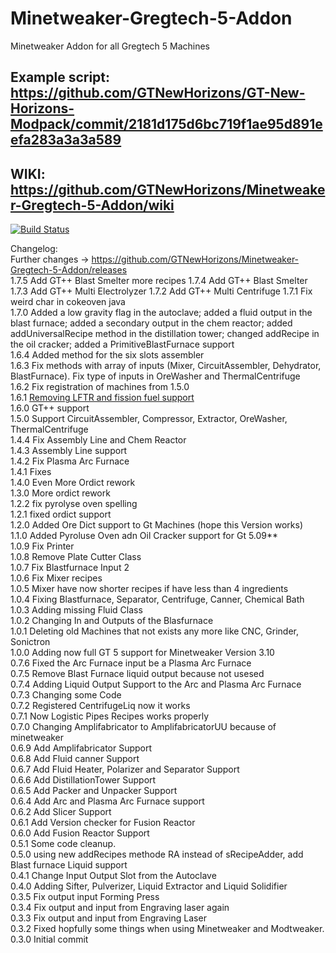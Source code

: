 # Minetweaker-Gregtech-5-Addon
Minetweaker Addon for all Gregtech 5 Machines

## Example script: https://github.com/GTNewHorizons/GT-New-Horizons-Modpack/commit/2181d175d6bc719f1ae95d891eefa283a3a3a589
## WIKI: https://github.com/GTNewHorizons/Minetweaker-Gregtech-5-Addon/wiki

[![Build Status](http://jenkins.usrv.eu:8080/buildStatus/icon?job=Minetweaker-Gregtech-5-Addon-1.7.10)](http://jenkins.usrv.eu:8080/job/Minetweaker-Gregtech-5-Addon-1.7.10/)

Changelog:<BR>
Further changes -> https://github.com/GTNewHorizons/Minetweaker-Gregtech-5-Addon/releases  
1.7.5 Add GT++ Blast Smelter more recipes
1.7.4 Add GT++ Blast Smelter
1.7.3 Add GT++ Multi Electrolyzer
1.7.2 Add GT++ Multi Centrifuge
1.7.1 Fix weird char in cokeoven java<BR>
1.7.0 Added a low gravity flag in the autoclave; added a fluid output in the blast furnace; added a secondary output in the chem reactor; added addUniversalRecipe method in the distillation tower; changed addRecipe in the oil cracker; added a PrimitiveBlastFurnace support<BR>
1.6.4 Added method for the six slots assembler<BR>
1.6.3 Fix methods with array of inputs (Mixer, CircuitAssembler, Dehydrator, BlastFurnace). Fix type of inputs in OreWasher and ThermalCentrifuge<BR>
1.6.2 Fix registration of machines from 1.5.0<BR>
1.6.1 [Removing LFTR and fission fuel support](https://github.com/GTNewHorizons/Minetweaker-Gregtech-5-Addon/issues/38#issuecomment-298780862)<BR>
1.6.0 GT++ support<BR>
1.5.0 Support CircuitAssembler, Compressor, Extractor, OreWasher, ThermalCentrifuge<BR>
1.4.4 Fix Assembly Line and Chem Reactor<BR>
1.4.3 Assembly Line support<BR>
1.4.2 Fix Plasma Arc Furnace<BR>
1.4.1 Fixes<BR>
1.4.0 Even More Ordict rework<BR>
1.3.0 More ordict rework<BR>
1.2.2 fix pyrolyse oven spelling<BR>
1.2.1 fixed ordict support<BR>
1.2.0 Added Ore Dict support to Gt Machines (hope this Version works)<BR>
1.1.0 Added Pyroluse Oven adn Oil Cracker support for Gt 5.09**<BR>
1.0.9 Fix Printer<BR>
1.0.8 Remove Plate Cutter Class<BR>
1.0.7 Fix Blastfurnace Input 2<BR>
1.0.6 Fix Mixer recipes<BR>
1.0.5 Mixer have now shorter recipes if have less than 4 ingredients<BR>
1.0.4 Fixing Blastfurnace, Separator, Centrifuge, Canner, Chemical Bath<BR>
1.0.3 Adding missing Fluid Class<BR>
1.0.2 Changing In and Outputs of the Blasfurnace<BR>
1.0.1 Deleting old Machines that not exists any more like CNC, Grinder, Sonictron<BR>
1.0.0 Adding now full GT 5 support for Minetweaker Version 3.10<BR>
0.7.6 Fixed the Arc Furnace input be a Plasma Arc Furnace<BR>
0.7.5 Remove Blast Furnace liquid output because not usesed<BR>
0.7.4 Adding Liquid Output Support to the Arc and Plasma Arc Furnace<BR>
0.7.3 Changing some Code<BR>
0.7.2 Registered CentrifugeLiq now it works<BR>
0.7.1 Now Logistic Pipes Recipes works properly<BR>
0.7.0 Changing Amplifabricator to AmplifabricatorUU because of minetweaker<BR>
0.6.9 Add Amplifabricator Support<BR>
0.6.8 Add Fluid canner Support<BR>
0.6.7 Add Fluid Heater, Polarizer and Separator Support<BR>
0.6.6 Add DistillationTower Support<BR>
0.6.5 Add Packer and Unpacker Support<BR>
0.6.4 Add Arc and Plasma Arc Furnace support<BR>
0.6.2 Add Slicer Support<BR>
0.6.1 Add Version checker for Fusion Reactor<BR>
0.6.0 Add Fusion Reactor Support<BR>
0.5.1 Some code cleanup.<BR>
0.5.0 using new addRecipes methode RA instead of sRecipeAdder, add Blast furnace Liquid support<BR>
0.4.1 Change Input Output Slot from the Autoclave<BR>
0.4.0 Adding Sifter, Pulverizer, Liquid Extractor and Liquid Solidifier<BR>
0.3.5 Fix output input Forming Press<BR>
0.3.4 Fix output and input from Engraving laser again<BR>
0.3.3 Fix output and input from Engraving Laser<BR>
0.3.2 Fixed hopfully some things when using Minetweaker and Modtweaker.<BR>
0.3.0 Initial commit <BR>
